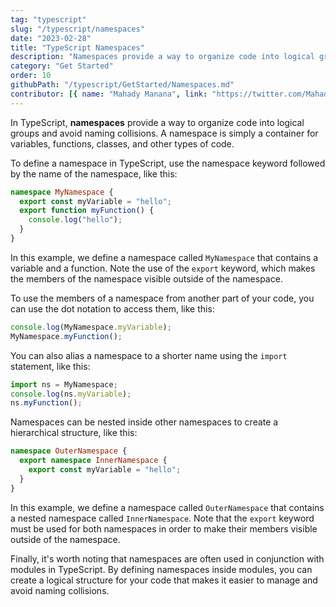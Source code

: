 ```yaml
---
tag: "typescript"
slug: "/typescript/namespaces"
date: "2023-02-28"
title: "TypeScript Namespaces"
description: "Namespaces provide a way to organize code into logical groups and avoid naming collisions."
category: "Get Started"
order: 10
githubPath: "/typescript/GetStarted/Namespaces.md"
contributor: [{ name: "Mahady Manana", link: "https://twitter.com/MahadyManana" }]
---
```


In TypeScript, **namespaces** provide a way to organize code into logical groups and avoid naming collisions. A namespace is simply a container for variables, functions, classes, and other types of code.

To define a namespace in TypeScript, use the namespace keyword followed by the name of the namespace, like this:

```typescript
namespace MyNamespace {
  export const myVariable = "hello";
  export function myFunction() {
    console.log("hello");
  }
}
```

In this example, we define a namespace called `MyNamespace` that contains a variable and a function. Note the use of the `export` keyword, which makes the members of the namespace visible outside of the namespace.

To use the members of a namespace from another part of your code, you can use the dot notation to access them, like this:

```typescript
console.log(MyNamespace.myVariable);
MyNamespace.myFunction();
```
You can also alias a namespace to a shorter name using the `import` statement, like this:

```typescript
import ns = MyNamespace;
console.log(ns.myVariable);
ns.myFunction();
```
Namespaces can be nested inside other namespaces to create a hierarchical structure, like this:

```typescript
namespace OuterNamespace {
  export namespace InnerNamespace {
    export const myVariable = "hello";
  }
}
```

In this example, we define a namespace called `OuterNamespace` that contains a nested namespace called `InnerNamespace`. Note that the `export` keyword must be used for both namespaces in order to make their members visible outside of the namespace.

Finally, it's worth noting that namespaces are often used in conjunction with modules in TypeScript. By defining namespaces inside modules, you can create a logical structure for your code that makes it easier to manage and avoid naming collisions.





